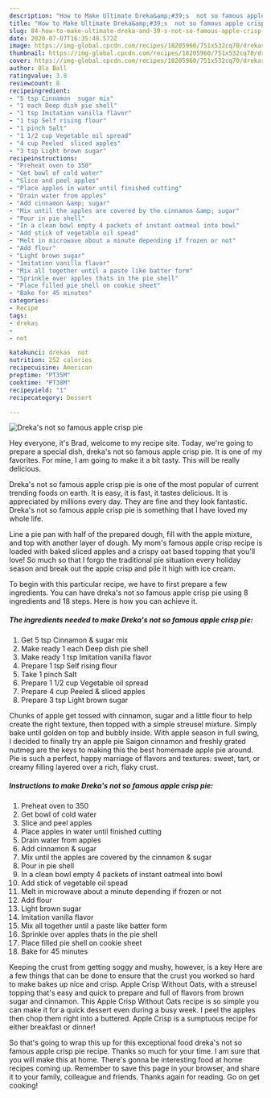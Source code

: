 ```yaml
---
description: "How to Make Ultimate Dreka&amp;#39;s  not so famous apple crisp pie"
title: "How to Make Ultimate Dreka&amp;#39;s  not so famous apple crisp pie"
slug: 84-how-to-make-ultimate-dreka-and-39-s-not-so-famous-apple-crisp-pie
date: 2020-07-07T16:35:48.572Z
image: https://img-global.cpcdn.com/recipes/18205960/751x532cq70/drekas-not-so-famous-apple-crisp-pie-recipe-main-photo.jpg
thumbnail: https://img-global.cpcdn.com/recipes/18205960/751x532cq70/drekas-not-so-famous-apple-crisp-pie-recipe-main-photo.jpg
cover: https://img-global.cpcdn.com/recipes/18205960/751x532cq70/drekas-not-so-famous-apple-crisp-pie-recipe-main-photo.jpg
author: Ola Ball
ratingvalue: 3.8
reviewcount: 8
recipeingredient:
- "5 tsp Cinnamon  sugar mix"
- "1 each Deep dish pie shell"
- "1 tsp Imitation vanilla flavor"
- "1 tsp Self rising flour"
- "1 pinch Salt"
- "1 1/2 cup Vegetable oil spread"
- "4 cup Peeled  sliced apples"
- "3 tsp Light brown sugar"
recipeinstructions:
- "Preheat oven to 350"
- "Get bowl of cold water"
- "Slice and peel apples"
- "Place apples in water until finished cutting"
- "Drain water from apples"
- "Add cinnamon &amp; sugar"
- "Mix until the apples are covered by the cinnamon &amp; sugar"
- "Pour in pie shell"
- "In a clean bowl empty 4 packets of instant oatmeal into bowl"
- "Add stick of vegetable oil spead"
- "Melt in microwave about a minute depending if frozen or not"
- "Add flour"
- "Light brown sugar"
- "Imitation vanilla flavor"
- "Mix all together until a paste like batter form"
- "Sprinkle over apples thats in the pie shell"
- "Place filled pie shell on cookie sheet"
- "Bake for 45 minutes"
categories:
- Recipe
tags:
- drekas
- 
- not

katakunci: drekas  not 
nutrition: 252 calories
recipecuisine: American
preptime: "PT35M"
cooktime: "PT38M"
recipeyield: "1"
recipecategory: Dessert

---
```



![Dreka&#39;s  not so famous apple crisp pie](https://img-global.cpcdn.com/recipes/18205960/751x532cq70/drekas-not-so-famous-apple-crisp-pie-recipe-main-photo.jpg)

Hey everyone, it's Brad, welcome to my recipe site. Today, we're going to prepare a special dish, dreka&#39;s  not so famous apple crisp pie. It is one of my favorites. For mine, I am going to make it a bit tasty. This will be really delicious.

Dreka&#39;s  not so famous apple crisp pie is one of the most popular of current trending foods on earth. It is easy, it is fast, it tastes delicious. It is appreciated by millions every day. They are fine and they look fantastic. Dreka&#39;s  not so famous apple crisp pie is something that I have loved my whole life.

Line a pie pan with half of the prepared dough, fill with the apple mixture, and top with another layer of dough. My mom&#39;s famous apple crisp recipe is loaded with baked sliced apples and a crispy oat based topping that you&#39;ll love! So much so that I forgo the traditional pie situation every holiday season and break out the apple crisp and pile it high with ice cream.


To begin with this particular recipe, we have to first prepare a few ingredients. You can have dreka&#39;s  not so famous apple crisp pie using 8 ingredients and 18 steps. Here is how you can achieve it.

##### The ingredients needed to make Dreka&#39;s  not so famous apple crisp pie:

1. Get 5 tsp Cinnamon &amp; sugar mix
1. Make ready 1 each Deep dish pie shell
1. Make ready 1 tsp Imitation vanilla flavor
1. Prepare 1 tsp Self rising flour
1. Take 1 pinch Salt
1. Prepare 1 1/2 cup Vegetable oil spread
1. Prepare 4 cup Peeled &amp; sliced apples
1. Prepare 3 tsp Light brown sugar


Chunks of apple get tossed with cinnamon, sugar and a little flour to help create the right texture, then topped with a simple streusel mixture. Simply bake until golden on top and bubbly inside. With apple season in full swing, I decided to finally try an apple pie Saigon cinnamon and freshly grated nutmeg are the keys to making this the best homemade apple pie around. Pie is such a perfect, happy marriage of flavors and textures: sweet, tart, or creamy filling layered over a rich, flaky crust. 

##### Instructions to make Dreka&#39;s  not so famous apple crisp pie:

1. Preheat oven to 350
1. Get bowl of cold water
1. Slice and peel apples
1. Place apples in water until finished cutting
1. Drain water from apples
1. Add cinnamon &amp; sugar
1. Mix until the apples are covered by the cinnamon &amp; sugar
1. Pour in pie shell
1. In a clean bowl empty 4 packets of instant oatmeal into bowl
1. Add stick of vegetable oil spead
1. Melt in microwave about a minute depending if frozen or not
1. Add flour
1. Light brown sugar
1. Imitation vanilla flavor
1. Mix all together until a paste like batter form
1. Sprinkle over apples thats in the pie shell
1. Place filled pie shell on cookie sheet
1. Bake for 45 minutes


Keeping the crust from getting soggy and mushy, however, is a key Here are a few things that can be done to ensure that the crust you worked so hard to make bakes up nice and crisp. Apple Crisp Without Oats, with a streusel topping that&#39;s easy and quick to prepare and full of flavors from brown sugar and cinnamon. This Apple Crisp Without Oats recipe is so simple you can make it for a quick dessert even during a busy week. I peel the apples then chop them right into a buttered. Apple Crisp is a sumptuous recipe for either breakfast or dinner! 

So that's going to wrap this up for this exceptional food dreka&#39;s  not so famous apple crisp pie recipe. Thanks so much for your time. I am sure that you will make this at home. There's gonna be interesting food at home recipes coming up. Remember to save this page in your browser, and share it to your family, colleague and friends. Thanks again for reading. Go on get cooking!
